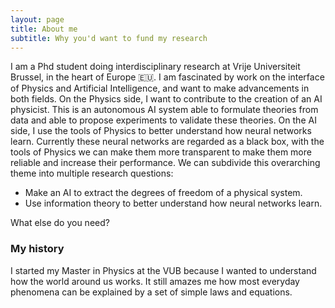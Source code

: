 ```yaml
---
layout: page
title: About me
subtitle: Why you'd want to fund my research
---
```


I am a Phd student doing interdisciplinary research at Vrije Universiteit Brussel, in the heart of Europe 🇪🇺. I am fascinated by work on the interface of Physics and Artificial Intelligence, and want to make advancements in both fields. On the Physics side, I want to contribute to the creation of an AI physicist. This is an autonomous AI system able to formulate theories from data and able to propose experiments to validate these theories. On the AI side, I use the tools of Physics to better understand how neural networks learn. Currently these neural networks are regarded as a black box, with the tools of Physics we can make them more transparent to make them more reliable and increase their performance. We can subdivide this overarching theme into multiple research questions:

- Make an AI to extract the degrees of freedom of a physical system. 
- Use information theory to better understand how neural networks learn. 

What else do you need?

### My history

I started my Master in Physics at the VUB because I wanted to understand how the world around us works. It still amazes me how most everyday phenomena can be explained by a set of simple laws and equations. 
